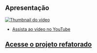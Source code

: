 ## Apresentação
[![Thumbnail do vídeo](https://img.youtube.com/vi/rU9wIbmWuNs/0.jpg)](https://www.youtube.com/watch?v=rU9wIbmWuNs)
- [Assista ao vídeo no YouTube](https://www.youtube.com/watch?v=rU9wIbmWuNs)

## [Acesse o projeto refatorado](https://github.com/qu4resm4/Task-List-Refactored)
